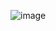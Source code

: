 ![image](https://github.com/Adityo02/040_FullLayout/assets/114916219/0b3624d9-6b22-4505-8dc9-ef1a86769eac)

